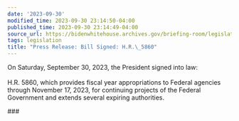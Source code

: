 ```yaml
---
date: '2023-09-30'
modified_time: 2023-09-30 23:14:50-04:00
published_time: 2023-09-30 23:14:49-04:00
source_url: https://bidenwhitehouse.archives.gov/briefing-room/legislation/2023/09/30/press-release-bill-signed-h-r-5860/
tags: legislation
title: "Press Release: Bill Signed: H.R.\_5860"
---
```

 
On Saturday, September 30, 2023, the President signed into law:  
   
H.R. 5860, which provides fiscal year appropriations to Federal agencies
through November 17, 2023, for continuing projects of the Federal
Government and extends several expiring authorities.

\###

